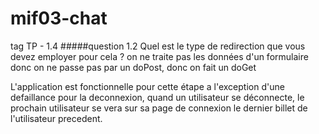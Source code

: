 # mif03-chat

tag TP - 1.4
#####question 1.2 Quel est le type de redirection que vous devez employer pour cela ? 
on ne traite pas les données d'un formulaire donc on ne passe pas par un doPost, donc on fait un doGet

L'application est fonctionnelle pour cette étape a l'exception d'une defaillance pour la deconnexion, quand un utilisateur se déconnecte, le prochain utilisateur se vera sur sa page de connexion le dernier billet de l'utilisateur precedent.

